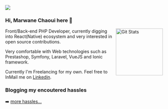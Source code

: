 ![](https://komarev.com/ghpvc/?username=moghwan)

### Hi, Marwane Chaoui here 👋

<a href="https://github.com/moghwan"><img alt="Git Stats" src="https://github-readme-stats.vercel.app/api?username=moghwan&show_icons=true&hide_title=true" align="right" height="150" /></a>

Front/Back-end PHP Developer, currently digging into React(Native) ecosystem and very interested in open source contributions.

Very comfortable with Web technologies such as Prestashop, Symfony, Laravel, VueJS and Ionic framework.

Currently I'm Freelancing for my own. Feel free to InMail me on [Linkedin](https://linkedin.com/in/moghwan).

### Blogging my encoutered hassles
<!-- BLOG-POST-LIST:START -->

<!-- BLOG-POST-LIST:END -->
➡️ [more hassles...](https://moghwan.me/blog)
